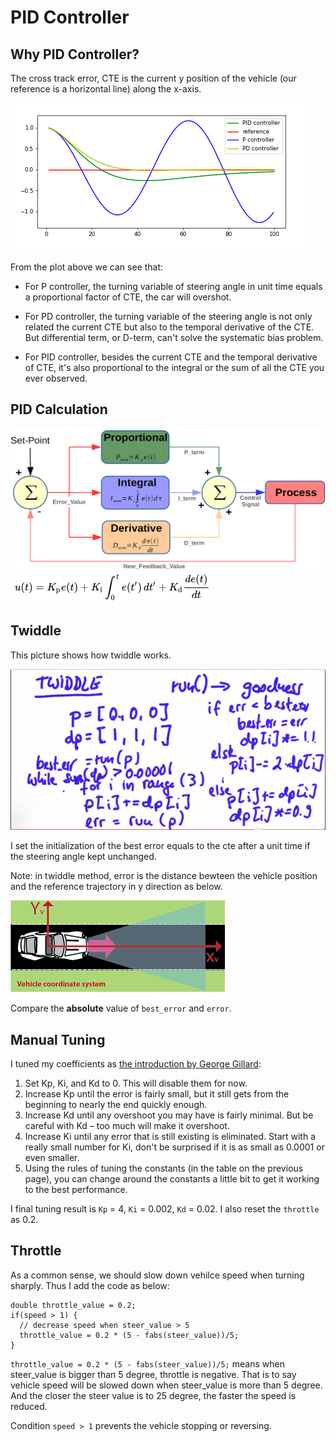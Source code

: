[//]: # (Image References)

[image0]: ./ReadmeImages/plot.png "Flowchar"
[image1]: ./ReadmeImages/PID.png "yaw_rate!=0"
[image2]: ./ReadmeImages/PID_formula.png "yaw_rate!=0"
[image3]: ./ReadmeImages/twiddle.png 
[image4]: ./ReadmeImages/vehicle_coordinate.png 


# PID Controller

## Why PID Controller?

The cross track error, CTE is the current y position of the vehicle (our reference is a horizontal line) along the x-axis.

![alt text][image0]

From the plot above we can see that:

- For P controller, the turning variable of steering angle in unit time equals a proportional factor of CTE, the car will overshot.

- For PD controller, the turning variable of the steering angle is not only related the current CTE  but also to the temporal derivative of the CTE. But differential term, or D-term, can't solve the systematic bias problem.

- For PID controller, besides the current CTE and the temporal derivative of CTE, it's also proportional to the integral or the sum of all the CTE you ever observed.

## PID Calculation

![alt text][image1]
![alt text][image2]

## Twiddle

This picture shows how twiddle works.

![alt text][image3]

I set the initialization of the best error equals to the cte after a unit time if the steering angle kept unchanged.

Note: in twiddle method, error is the distance bewteen the vehicle position and the reference trajectory in y direction as below. 

![alt text][image4]

Compare the __absolute__ value of `best_error` and `error`.

## Manual Tuning

I tuned my coefficients as [the introduction by George Gillard](http://smithcsrobot.weebly.com/uploads/6/0/9/5/60954939/pid_control_document.pdf):

1. Set Kp, Ki, and Kd to 0. This will disable them for now.
2. Increase Kp until the error is fairly small, but it still gets from the beginning to nearly
the end quickly enough.
3. Increase Kd until any overshoot you may have is fairly minimal. But be careful with
Kd – too much will make it overshoot.
4. Increase Ki until any error that is still existing is eliminated. Start with a really small
number for Ki, don't be surprised if it is as small as 0.0001 or even smaller.
5. Using the rules of tuning the constants (in the table on the previous page), you can
change around the constants a little bit to get it working to the best performance.

I final tuning result is `Kp` = 4, `Ki` = 0.002, `Kd` = 0.02. I also reset the `throttle` as 0.2.


## Throttle

As a common sense, we should slow down vehilce speed when turning sharply. Thus I add the code as below:

```
double throttle_value = 0.2;
if(speed > 1) {
  // decrease speed when steer_value > 5
  throttle_value = 0.2 * (5 - fabs(steer_value))/5;
}
```
`throttle_value = 0.2 * (5 - fabs(steer_value))/5;` means when steer\_value is bigger than 5 degree, throttle is negative. That is to say vehicle speed will be slowed down when steer_value is more than 5 degree. And the closer the steer value is to 25 degree, the faster the speed is reduced.

Condition `speed > 1` prevents the vehicle stopping or reversing.
